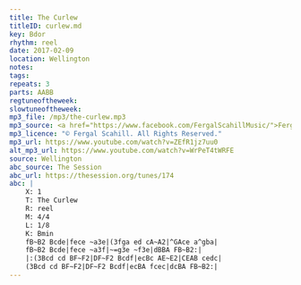 ```yaml
---
title: The Curlew
titleID: curlew.md
key: Bdor
rhythm: reel
date: 2017-02-09
location: Wellington
notes:
tags:
repeats: 3 
parts: AABB 
regtuneoftheweek:
slowtuneoftheweek:
mp3_file: /mp3/the-curlew.mp3
mp3_source: <a href="https://www.facebook.com/FergalScahillMusic/">Fergal Scahill</a>
mp3_licence: "© Fergal Scahill. All Rights Reserved."
mp3_url: https://www.youtube.com/watch?v=ZEfR1jz7uu0
alt_mp3_url: https://www.youtube.com/watch?v=WrPeT4tWRFE
source: Wellington
abc_source: The Session
abc_url: https://thesession.org/tunes/174
abc: |
    X: 1
    T: The Curlew
    R: reel
    M: 4/4
    L: 1/8
    K: Bmin
    fB~B2 Bcde|fece ~a3e|(3fga ed cA~A2|^GAce a^gba|
    fB~B2 Bcde|fece ~a3f|~=g3e ~f3e|dBBA FB~B2:|
    |:(3Bcd cd BF~F2|DF~F2 Bcdf|ecBc AE~E2|CEAB cedc|
    (3Bcd cd BF~F2|DF~F2 Bcdf|ecBA fcec|dcBA FB~B2:|
---
```

